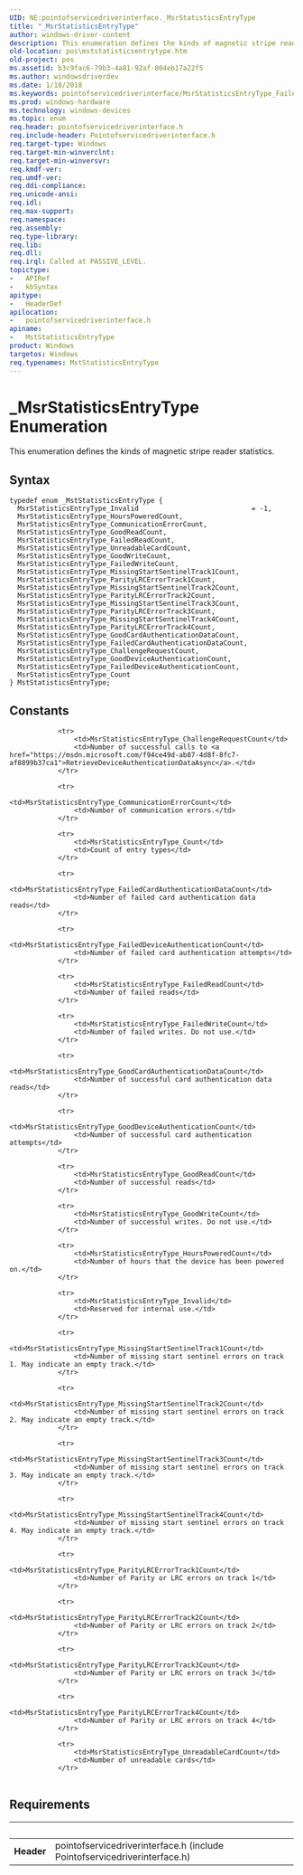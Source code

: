 ```yaml
---
UID: NE:pointofservicedriverinterface._MsrStatisticsEntryType
title: "_MsrStatisticsEntryType"
author: windows-driver-content
description: This enumeration defines the kinds of magnetic stripe reader statistics.
old-location: pos\mststatisticsentrytype.htm
old-project: pos
ms.assetid: b3c9fac6-79b3-4a81-92af-004eb17a22f5
ms.author: windowsdriverdev
ms.date: 1/18/2018
ms.keywords: pointofservicedriverinterface/MsrStatisticsEntryType_FailedCardAuthenticationDataCount, pointofservicedriverinterface/MsrStatisticsEntryType_GoodCardAuthenticationDataCount, MsrStatisticsEntryType_FailedCardAuthenticationDataCount, pointofservicedriverinterface/MsrStatisticsEntryType_MissingStartSentinelTrack2Count, MsrStatisticsEntryType_FailedDeviceAuthenticationCount, pointofservicedriverinterface/MsrStatisticsEntryType_Count, pointofservicedriverinterface/MsrStatisticsEntryType_MissingStartSentinelTrack4Count, pointofservicedriverinterface/MsrStatisticsEntryType_Invalid, pointofservicedriverinterface/MsrStatisticsEntryType_GoodWriteCount, pointofservicedriverinterface/MsrStatisticsEntryType_FailedDeviceAuthenticationCount, pointofservicedriverinterface/MsrStatisticsEntryType_ParityLRCErrorTrack1Count, pointofservicedriverinterface/MsrStatisticsEntryType_UnreadableCardCount, MsrStatisticsEntryType_Invalid, pointofservicedriverinterface/MsrStatisticsEntryType_FailedWriteCount, MsrStatisticsEntryType_MissingStartSentinelTrack3Count, MsrStatisticsEntryType_ChallengeRequestCount, pointofservicedriverinterface/MsrStatisticsEntryType_GoodDeviceAuthenticationCount, MsrStatisticsEntryType_ParityLRCErrorTrack4Count, pointofservicedriverinterface/MsrStatisticsEntryType_ParityLRCErrorTrack2Count, MsrStatisticsEntryType_GoodCardAuthenticationDataCount, MsrStatisticsEntryType_ParityLRCErrorTrack3Count, _MsrStatisticsEntryType, pointofservicedriverinterface/MsrStatisticsEntryType_ParityLRCErrorTrack4Count, pointofservicedriverinterface/MsrStatisticsEntryType_ChallengeRequestCount, MsrStatisticsEntryType_ParityLRCErrorTrack2Count, MstStatisticsEntryType enumeration, pos.mststatisticsentrytype, MsrStatisticsEntryType_MissingStartSentinelTrack4Count, MsrStatisticsEntryType_FailedReadCount, pointofservicedriverinterface/MsrStatisticsEntryType_ParityLRCErrorTrack3Count, MsrStatisticsEntryType_MissingStartSentinelTrack2Count, MsrStatisticsEntryType_ParityLRCErrorTrack1Count, pointofservicedriverinterface/MsrStatisticsEntryType_GoodReadCount, MstStatisticsEntryType, pointofservicedriverinterface/MsrStatisticsEntryType_FailedReadCount, MsrStatisticsEntryType_GoodWriteCount, MsrStatisticsEntryType_MissingStartSentinelTrack1Count, MsrStatisticsEntryType_CommunicationErrorCount, pointofservicedriverinterface/MsrStatisticsEntryType_HoursPoweredCount, pointofservicedriverinterface/MsrStatisticsEntryType_CommunicationErrorCount, pointofservicedriverinterface/MsrStatisticsEntryType_MissingStartSentinelTrack3Count, MsrStatisticsEntryType_GoodReadCount, pointofservicedriverinterface/MsrStatisticsEntryType_MissingStartSentinelTrack1Count, MsrStatisticsEntryType_UnreadableCardCount, MsrStatisticsEntryType_FailedWriteCount, MsrStatisticsEntryType_HoursPoweredCount, pointofservicedriverinterface/MstStatisticsEntryType, MsrStatisticsEntryType_Count, MsrStatisticsEntryType_GoodDeviceAuthenticationCount
ms.prod: windows-hardware
ms.technology: windows-devices
ms.topic: enum
req.header: pointofservicedriverinterface.h
req.include-header: Pointofservicedriverinterface.h
req.target-type: Windows
req.target-min-winverclnt: 
req.target-min-winversvr: 
req.kmdf-ver: 
req.umdf-ver: 
req.ddi-compliance: 
req.unicode-ansi: 
req.idl: 
req.max-support: 
req.namespace: 
req.assembly: 
req.type-library: 
req.lib: 
req.dll: 
req.irql: Called at PASSIVE_LEVEL.
topictype:
-	APIRef
-	kbSyntax
apitype:
-	HeaderDef
apilocation:
-	pointofservicedriverinterface.h
apiname:
-	MstStatisticsEntryType
product: Windows
targetos: Windows
req.typenames: MstStatisticsEntryType
---
```


# _MsrStatisticsEntryType Enumeration
This enumeration defines the kinds of magnetic stripe reader statistics.

## Syntax
````
typedef enum _MstStatisticsEntryType { 
  MsrStatisticsEntryType_Invalid                            = -1,
  MsrStatisticsEntryType_HoursPoweredCount,
  MsrStatisticsEntryType_CommunicationErrorCount,
  MsrStatisticsEntryType_GoodReadCount,
  MsrStatisticsEntryType_FailedReadCount,
  MsrStatisticsEntryType_UnreadableCardCount,
  MsrStatisticsEntryType_GoodWriteCount,
  MsrStatisticsEntryType_FailedWriteCount,
  MsrStatisticsEntryType_MissingStartSentinelTrack1Count,
  MsrStatisticsEntryType_ParityLRCErrorTrack1Count,
  MsrStatisticsEntryType_MissingStartSentinelTrack2Count,
  MsrStatisticsEntryType_ParityLRCErrorTrack2Count,
  MsrStatisticsEntryType_MissingStartSentinelTrack3Count,
  MsrStatisticsEntryType_ParityLRCErrorTrack3Count,
  MsrStatisticsEntryType_MissingStartSentinelTrack4Count,
  MsrStatisticsEntryType_ParityLRCErrorTrack4Count,
  MsrStatisticsEntryType_GoodCardAuthenticationDataCount,
  MsrStatisticsEntryType_FailedCardAuthenticationDataCount,
  MsrStatisticsEntryType_ChallengeRequestCount,
  MsrStatisticsEntryType_GoodDeviceAuthenticationCount,
  MsrStatisticsEntryType_FailedDeviceAuthenticationCount,
  MsrStatisticsEntryType_Count
} MstStatisticsEntryType;
````

## Constants

<table>
            
                <tr>
                    <td>MsrStatisticsEntryType_ChallengeRequestCount</td>
                    <td>Number of successful calls to <a href="https://msdn.microsoft.com/f94ce49d-ab87-4d8f-8fc7-af8899b37ca1">RetrieveDeviceAuthenticationDataAsync</a>.</td>
                </tr>
            
                <tr>
                    <td>MsrStatisticsEntryType_CommunicationErrorCount</td>
                    <td>Number of communication errors.</td>
                </tr>
            
                <tr>
                    <td>MsrStatisticsEntryType_Count</td>
                    <td>Count of entry types</td>
                </tr>
            
                <tr>
                    <td>MsrStatisticsEntryType_FailedCardAuthenticationDataCount</td>
                    <td>Number of failed card authentication data reads</td>
                </tr>
            
                <tr>
                    <td>MsrStatisticsEntryType_FailedDeviceAuthenticationCount</td>
                    <td>Number of failed card authentication attempts</td>
                </tr>
            
                <tr>
                    <td>MsrStatisticsEntryType_FailedReadCount</td>
                    <td>Number of failed reads</td>
                </tr>
            
                <tr>
                    <td>MsrStatisticsEntryType_FailedWriteCount</td>
                    <td>Number of failed writes. Do not use.</td>
                </tr>
            
                <tr>
                    <td>MsrStatisticsEntryType_GoodCardAuthenticationDataCount</td>
                    <td>Number of successful card authentication data reads</td>
                </tr>
            
                <tr>
                    <td>MsrStatisticsEntryType_GoodDeviceAuthenticationCount</td>
                    <td>Number of successful card authentication attempts</td>
                </tr>
            
                <tr>
                    <td>MsrStatisticsEntryType_GoodReadCount</td>
                    <td>Number of successful reads</td>
                </tr>
            
                <tr>
                    <td>MsrStatisticsEntryType_GoodWriteCount</td>
                    <td>Number of successful writes. Do not use.</td>
                </tr>
            
                <tr>
                    <td>MsrStatisticsEntryType_HoursPoweredCount</td>
                    <td>Number of hours that the device has been powered on.</td>
                </tr>
            
                <tr>
                    <td>MsrStatisticsEntryType_Invalid</td>
                    <td>Reserved for internal use.</td>
                </tr>
            
                <tr>
                    <td>MsrStatisticsEntryType_MissingStartSentinelTrack1Count</td>
                    <td>Number of missing start sentinel errors on track 1. May indicate an empty track.</td>
                </tr>
            
                <tr>
                    <td>MsrStatisticsEntryType_MissingStartSentinelTrack2Count</td>
                    <td>Number of missing start sentinel errors on track 2. May indicate an empty track.</td>
                </tr>
            
                <tr>
                    <td>MsrStatisticsEntryType_MissingStartSentinelTrack3Count</td>
                    <td>Number of missing start sentinel errors on track 3. May indicate an empty track.</td>
                </tr>
            
                <tr>
                    <td>MsrStatisticsEntryType_MissingStartSentinelTrack4Count</td>
                    <td>Number of missing start sentinel errors on track 4. May indicate an empty track.</td>
                </tr>
            
                <tr>
                    <td>MsrStatisticsEntryType_ParityLRCErrorTrack1Count</td>
                    <td>Number of Parity or LRC errors on track 1</td>
                </tr>
            
                <tr>
                    <td>MsrStatisticsEntryType_ParityLRCErrorTrack2Count</td>
                    <td>Number of Parity or LRC errors on track 2</td>
                </tr>
            
                <tr>
                    <td>MsrStatisticsEntryType_ParityLRCErrorTrack3Count</td>
                    <td>Number of Parity or LRC errors on track 3</td>
                </tr>
            
                <tr>
                    <td>MsrStatisticsEntryType_ParityLRCErrorTrack4Count</td>
                    <td>Number of Parity or LRC errors on track 4</td>
                </tr>
            
                <tr>
                    <td>MsrStatisticsEntryType_UnreadableCardCount</td>
                    <td>Number of unreadable cards</td>
                </tr>
</table>


## Requirements
| &nbsp; | &nbsp; |
| ---- |:---- |
| **Header** | pointofservicedriverinterface.h (include Pointofservicedriverinterface.h) |
